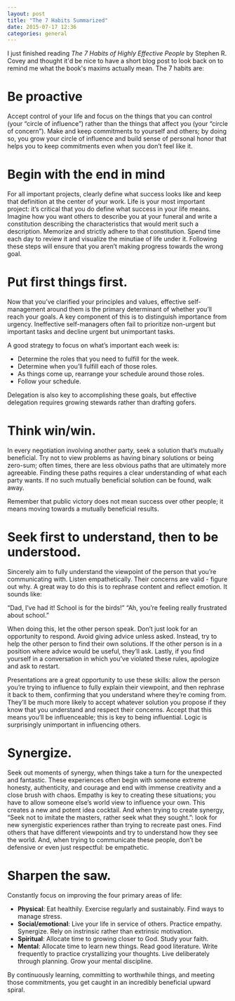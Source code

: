 ```yaml
---
layout: post
title: "The 7 Habits Summarized"
date: 2015-07-17 12:36
categories: general
---
```

I just finished reading *The 7 Habits of Highly Effective People* by Stephen R. Covey and thought it'd be nice to have a short blog post to look back on to remind me what the book's maxims actually mean. The 7 habits are:

# Be proactive

Accept control of your life and focus on the things that you can control (your “circle of influence”) rather than the things that affect you (your “circle of concern”). Make and keep commitments to yourself and others; by doing so, you grow your circle of influence and build sense of personal honor that helps you to keep commitments even when you don’t feel like it.

# Begin with the end in mind

For all important projects, clearly define what success looks like and keep that definition at the center of your work. Life is your most important project: it’s critical that you do define what success in your life means. Imagine how you want others to describe you at your funeral and write a constitution describing the characteristics that would merit such a description. Memorize and strictly adhere to that constitution. Spend time each day to review it and visualize the minutiae of life under it. Following these steps will ensure that you aren’t making progress towards the wrong goal.

# Put first things first.

Now that you’ve clarified your principles and values, effective self-management around them is the primary determinant of whether you’ll reach your goals. A key component of this is to distinguish importance from urgency. Ineffective self-managers often fail to prioritize non-urgent but important tasks and decline urgent but unimportant tasks.

A good strategy to focus on what’s important each week is:

  - Determine the roles that you need to fulfill for the week.
  - Determine when you’ll fulfill each of those roles.
  - As things come up, rearrange your schedule around those roles.
  - Follow your schedule.

Delegation is also key to accomplishing these goals, but effective delegation requires growing stewards rather than drafting gofers.

# Think win/win.

In every negotiation involving another party, seek a solution that’s mutually beneficial. Try not to view problems as having binary solutions or being zero-sum; often times, there are less obvious paths that are ultimately more agreeable. Finding these paths requires a clear understanding of what each party wants. If no such mutually beneficial solution can be found, walk away. 

Remember that public victory does not mean success over other people; it means moving towards a mutually beneficial results.

# Seek first to understand, then to be understood.

Sincerely aim to fully understand the viewpoint of the person that you’re communicating with. Listen empathetically. Their concerns are valid - figure out why. A great way to do this is to rephrase content and reflect emotion. It sounds like: 

“Dad, I’ve had it! School is for the birds!” 
“Ah, you’re feeling really frustrated about school.” 

When doing this, let the other person speak. Don’t just look for an opportunity to respond. Avoid giving advice unless asked. Instead, try to help the other person to find their own solutions. If the other person is in a position where advice would be useful, they’ll ask. Lastly, if you find yourself in a conversation in which you’ve violated these rules, apologize and ask to restart.

Presentations are a great opportunity to use these skills: allow the person you’re trying to influence to fully explain their viewpoint, and then rephrase it back to them, confirming that you understand where they’re coming from. They’ll be much more likely to accept whatever solution you propose if they know that you understand and respect their concerns. Accept that this means you’ll be influenceable; this is key to being influential. Logic is surprisingly unimportant in influencing others.

# Synergize.

Seek out moments of synergy, when things take a turn for the unexpected and fantastic. These experiences often begin with someone extreme honesty, authenticity, and courage and end with immense creativity and a close brush with chaos. Empathy is key to creating these situations; you have to allow someone else’s world view to influence your own. This creates a new and potent idea cocktail. And when trying to create synergy, “Seek not to imitate the masters, rather seek what they sought.”: look for new synergistic experiences rather than trying to recreate past ones. Find others that have different viewpoints and try to understand how they see the world. And, when trying to communicate these people, don’t be defensive or even just respectful: be empathetic.

# Sharpen the saw.

Constantly focus on improving the four primary areas of life:

  - **Physical**: Eat healthily. Exercise regularly and sustainably. Find ways to manage stress.
  - **Social/emotional**: Live your life in service of others. Practice empathy. Synergize. Rely on instrinsic rather than extrinsic motivation.
  - **Spiritual**: Allocate time to growing closer to God. Study your faith.
  - **Mental**: Allocate time to learn new things. Read good literature. Write frequently to practice crystallizing your thoughts. Live deliberately through planning. Grow your mental discipline. 

By continuously learning, committing to worthwhile things, and meeting those commitments, you get caught in an incredibly beneficial upward spiral.

